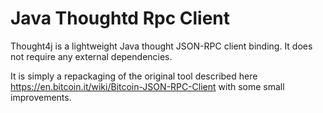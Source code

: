 Java Thoughtd Rpc Client
========================

Thought4j is a lightweight Java thought JSON-RPC client binding. It does not require any external dependencies.

It is simply a repackaging of the original tool described here https://en.bitcoin.it/wiki/Bitcoin-JSON-RPC-Client with some small improvements.


